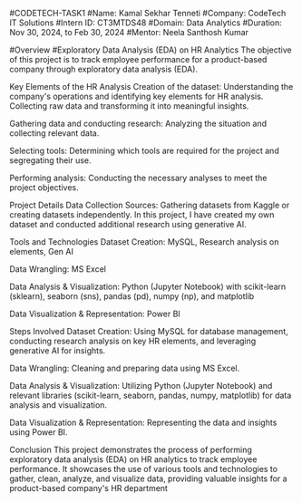 #CODETECH-TASK1
#Name: Kamal Sekhar Tenneti
#Company: CodeTech IT Solutions 
#Intern ID: CT3MTDS48 
#Domain: Data Analytics 
#Duration: Nov 30, 2024, to Feb 30, 2024 
#Mentor: Neela Santhosh Kumar

#Overview
#Exploratory Data Analysis (EDA) on HR Analytics The objective of this project is to track employee performance for a product-based company through exploratory data analysis (EDA).

Key Elements of the HR Analysis
Creation of the dataset: Understanding the company's operations and identifying key elements for HR analysis. Collecting raw data and transforming it into meaningful insights.

Gathering data and conducting research: Analyzing the situation and collecting relevant data.

Selecting tools: Determining which tools are required for the project and segregating their use.

Performing analysis: Conducting the necessary analyses to meet the project objectives.

Project Details
Data Collection
Sources: Gathering datasets from Kaggle or creating datasets independently. In this project, I have created my own dataset and conducted additional research using generative AI.

Tools and Technologies
Dataset Creation: MySQL, Research analysis on elements, Gen AI

Data Wrangling: MS Excel

Data Analysis & Visualization: Python (Jupyter Notebook) with scikit-learn (sklearn), seaborn (sns), pandas (pd), numpy (np), and matplotlib

Data Visualization & Representation: Power BI

Steps Involved
Dataset Creation: Using MySQL for database management, conducting research analysis on key HR elements, and leveraging generative AI for insights.

Data Wrangling: Cleaning and preparing data using MS Excel.

Data Analysis & Visualization: Utilizing Python (Jupyter Notebook) and relevant libraries (scikit-learn, seaborn, pandas, numpy, matplotlib) for data analysis and visualization.

Data Visualization & Representation: Representing the data and insights using Power BI.

Conclusion
This project demonstrates the process of performing exploratory data analysis (EDA) on HR analytics to track employee performance. It showcases the use of various tools and technologies to gather, clean, analyze, and visualize data, providing valuable insights for a product-based company's HR department
